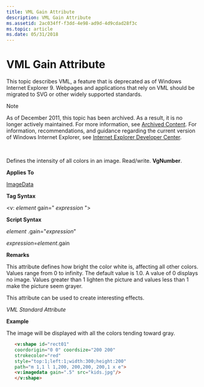```yaml
---
title: VML Gain Attribute
description: VML Gain Attribute
ms.assetid: 2ac034ff-f3dd-4e98-ad9d-4d9cdad28f3c
ms.topic: article
ms.date: 05/31/2018
---
```


# VML Gain Attribute

This topic describes VML, a feature that is deprecated as of Windows Internet Explorer 9. Webpages and applications that rely on VML should be migrated to SVG or other widely supported standards.

> [!Note]  
> As of December 2011, this topic has been archived. As a result, it is no longer actively maintained. For more information, see [Archived Content](https://docs.microsoft.com/previous-versions/windows/internet-explorer/ie-developer/). For information, recommendations, and guidance regarding the current version of Windows Internet Explorer, see [Internet Explorer Developer Center](https://msdn.microsoft.com/ie/).

 

Defines the intensity of all colors in an image. Read/write. **VgNumber**.

**Applies To**

[ImageData](msdn-online-vml-imagedata-element.md)

**Tag Syntax**

<v: *element* gain=" *expression* ">

**Script Syntax**

*element* .gain="*expression*"

*expression*=*element*.gain

**Remarks**

This attribute defines how bright the color white is, affecting all other colors. Values range from 0 to infinity. The default value is 1.0. A value of 0 displays no image. Values greater than 1 lighten the picture and values less than 1 make the picture seem grayer.

This attribute can be used to create interesting effects.

*VML Standard Attribute*

**Example**

The image will be displayed with all the colors tending toward gray.


```HTML
   <v:shape id="rect01"
   coordorigin="0 0" coordsize="200 200"
   strokecolor="red"
   style="top:1;left:1;width:300;height:200"
   path="m 1,1 l 1,200, 200,200, 200,1 x e">
   <v:imagedata gain=".5" src="kids.jpg"/>
   </v:shape>
```





 

 




